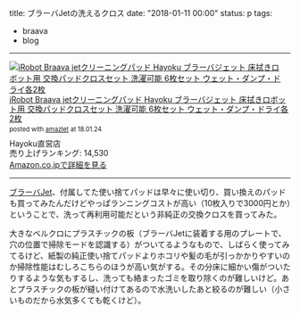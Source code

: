 title: ブラーバJetの洗えるクロス
date: "2018-01-11 00:00"
status: p
tags:
- braava
- blog
---

<div class="amazlet-box" style="margin-bottom:0px;"><div class="amazlet-image" style="float:left;margin:0px 12px 1px 0px;"><a href="http://www.amazon.co.jp/exec/obidos/ASIN/B076CJPPLW/dotimpact-22/ref=nosim/" name="amazletlink" target="_blank"><img src="https://images-fe.ssl-images-amazon.com/images/I/51H0ZCYk3PL._SL160_.jpg" alt="iRobot Braava jetクリーニングパッド Hayoku ブラーバジェット 床拭きロボット用 交換パッドクロスセット 洗濯可能 6枚セット ウェット・ダンプ・ドライ各2枚" style="border: none;" /></a></div><div class="amazlet-info" style="line-height:120%; margin-bottom: 10px"><div class="amazlet-name" style="margin-bottom:10px;line-height:120%"><a href="http://www.amazon.co.jp/exec/obidos/ASIN/B076CJPPLW/dotimpact-22/ref=nosim/" name="amazletlink" target="_blank">iRobot Braava jetクリーニングパッド Hayoku ブラーバジェット 床拭きロボット用 交換パッドクロスセット 洗濯可能 6枚セット ウェット・ダンプ・ドライ各2枚</a><div class="amazlet-powered-date" style="font-size:80%;margin-top:5px;line-height:120%">posted with <a href="http://www.amazlet.com/" title="amazlet" target="_blank">amazlet</a> at 18.01.24</div></div><div class="amazlet-detail">Hayoku直営店 <br />売り上げランキング: 14,530<br /></div><div class="amazlet-sub-info" style="float: left;"><div class="amazlet-link" style="margin-top: 5px"><a href="http://www.amazon.co.jp/exec/obidos/ASIN/B076CJPPLW/dotimpact-22/ref=nosim/" name="amazletlink" target="_blank">Amazon.co.jpで詳細を見る</a></div></div></div><div class="amazlet-footer" style="clear: left"></div></div>

---

[ブラーバJet](/2017/12/20/201712/braava-jet/)、付属してた使い捨てパッドは早々に使い切り、買い換えのパッドも買ってみたんだけどやっぱランニングコストが高い（10枚入りで3000円とか）ということで、洗って再利用可能だという非純正の交換クロスを買ってみた。

大きなベルクロにプラスチックの板（ブラーバJetに装着する用のプレートで、穴の位置で掃除モードを認識する）がついてるようなもので、しばらく使ってみてるけど、紙製の純正使い捨てパッドよりホコリや髪の毛が引っかかりやすいのか掃除性能はむしろこちらのほうが高い気がする。その分床に細かい傷がついたりするような気もするし、洗っても絡まったゴミを取り除くのが難しいけど。あとプラスチックの板が縫い付けてあるので水洗いしたあと絞るのが難しい（小さいものだから水気多くても乾くけど）。
